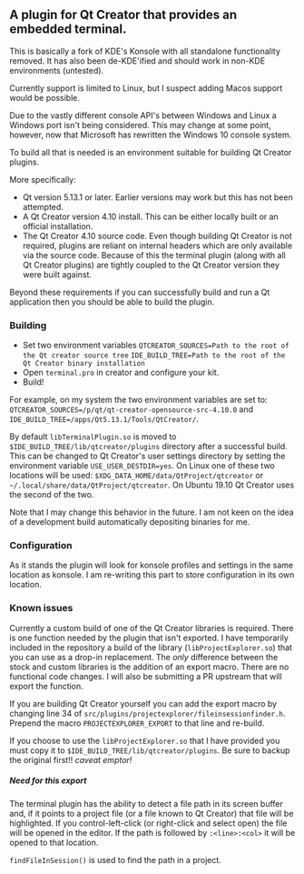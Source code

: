 ## A plugin for Qt Creator that provides an embedded terminal.

This is basically a fork of KDE's Konsole with all standalone functionality removed. It has also been de-KDE'ified and should work in non-KDE environments (untested).
    
Currently support is limited to Linux, but I suspect adding Macos support would be possible.

Due to the vastly different console API's between Windows and Linux a Windows port isn't being considered. This may change at some point, however, now that Microsoft has rewritten the Windows 10 console system.

To build all that is needed is an environment suitable for building Qt Creator plugins.

More specifically:
* Qt version 5.13.1 or later. Earlier versions may work but this has not been attempted.
* A Qt Creator version 4.10 install. This can be either locally built or an official installation.
* The Qt Creator 4.10 source code. Even though building Qt Creator is not required, plugins are reliant on internal headers which are only available via the source code. Because of this the terminal plugin (along with all Qt Creator plugins) are tightly coupled to the Qt Creator version they were built against.

Beyond these requirements if you can successfully build and run a Qt application then you should be able to build the plugin.

### Building

* Set two environment variables
    `QTCREATOR_SOURCES=Path to the root of the Qt creator source tree`
    `IDE_BUILD_TREE=Path to the root of the Qt Creator binary installation`
* Open `terminal.pro` in creator and configure your kit.
* Build!

For example, on my system the two environment variables are set to:
`QTCREATOR_SOURCES=/p/qt/qt-creator-opensource-src-4.10.0` and `IDE_BUILD_TREE=/apps/Qt5.13.1/Tools/QtCreator/`.

By default `libTerminalPlugin.so` is moved to `$IDE_BUILD_TREE/lib/qtcreator/plugins` directory after a successful build. This can be changed to Qt Creator's user settings directory by setting the environment variable `USE_USER_DESTDIR=yes`. On Linux one of these two locations will be used: `$XDG_DATA_HOME/data/QtProject/qtcreator` or `~/.local/share/data/QtProject/qtcreator`. On Ubuntu 19.10 Qt Creator uses the second of the two.

Note that I may change this behavior in the future. I am not keen on the idea of a development build automatically depositing binaries for me.

### Configuration
As it stands the plugin will look for konsole profiles and settings in the same location as konsole. I am re-writing this part to store configuration in its own location.

### Known issues

Currently a custom build of one of the Qt Creator libraries is required. There is one function needed by the plugin that isn't exported. I have temporarily included in the repository a build of the library (`libProjectExplorer.so`) that you can use as a drop-in replacement. The _only_ difference between the stock and custom libraries is the addition of an export macro. There are no functional code changes. I will also be submitting a PR upstream that will export the function.

If you are building Qt Creator yourself you can add the export macro by changing line 34 of `src/plugins/projectexplorer/fileinsessionfinder.h`. Prepend the macro `PROJECTEXPLORER_EXPORT` to that line and re-build.

If you choose to use the `libProjectExplorer.so` that I have provided you must copy it to `$IDE_BUILD_TREE/lib/qtcreator/plugins`. Be sure to backup the original first!! _caveat emptor!_

##### Need for this export
The terminal plugin has the ability to detect a file path in its screen buffer and, if it points to a project file (or a file known to Qt Creator) that file will be highlighted. If you control-left-click (or right-click and select open) the file will be opened in the editor. If the path is followed by `:<line>:<col>` it will be opened to that location.

`findFileInSession()` is used to find the path in a project.


